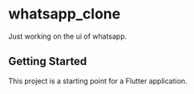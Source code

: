 # whatsapp_clone

Just working on the ui of whatsapp.

## Getting Started

This project is a starting point for a Flutter application.


